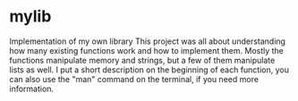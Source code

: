 # mylib
Implementation of my own library
This project was all about understanding how many existing functions work and how to implement them. Mostly the functions manipulate memory and strings, but a few of them manipulate lists as well. 
I put a short description on the beginning of each function, you can also use the "man" command on the terminal, if you need more information. 
